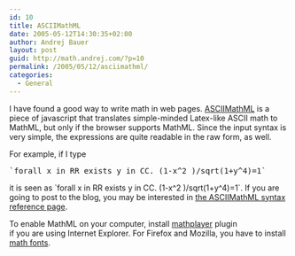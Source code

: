 ```yaml
---
id: 10
title: ASCIIMathML
date: 2005-05-12T14:30:35+02:00
author: Andrej Bauer
layout: post
guid: http://math.andrej.com/?p=10
permalink: /2005/05/12/asciimathml/
categories:
  - General
---
```

I have found a good way to write math in web pages. [ASCIIMathML](http://www1.chapman.edu/~jipsen/mathml/asciimath.html) is a piece of javascript that translates simple-minded Latex-like ASCII math to MathML, but only if the browser supports MathML. Since the input syntax is very simple, the expressions are quite readable in the raw form, as well.

For example, if I type 

<pre>`forall x in RR exists y in CC. (1-x^2 )/sqrt(1+y^4)=1`</pre>

it is seen as \`forall x in RR exists y in CC. (1-x^2 )/sqrt(1+y^4)=1\`. If you are going to post to the blog, you may be interested in [the ASCIIMathML syntax reference page](http://www1.chapman.edu/~jipsen/mathml/asciimathsyntax.html). 

To enable MathML on your computer, install [mathplayer](http://www.dessci.com/en/products/mathplayer/welcome.asp) plugin  
if you are using Internet Explorer. For Firefox and Mozilla, you have to install [math fonts](http://www.mozilla.org/projects/mathml/fonts/).